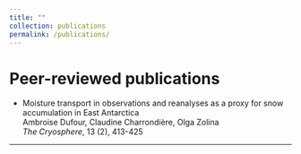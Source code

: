 ```yaml
---
title: ""
collection: publications
permalink: /publications/
---
```

# Peer-reviewed publications

- Moisture transport in observations and reanalyses as a proxy for snow accumulation in East Antarctica  
Ambroise Dufour, Claudine Charrondière, Olga Zolina  
*The Cryosphere*, 13 (2), 413-425

---
